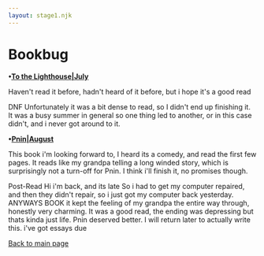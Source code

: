 ```yaml
---
layout: stage1.njk
---  
```


# Bookbug

**•<u>To the Lighthouse|July</u>**

Haven't read it before, hadn't heard of it before, but i hope it's a good read

DNF
Unfortunately it was a bit dense to read, so I didn't end up finishing it. It was a busy summer in general so one thing led to another, or in this case didn't, and i never got around to it.

**•<u>Pnin|August</u>**

This book i'm looking forward to, I heard its a comedy, and read the first few pages. It reads like my grandpa telling a long winded story, which is surprisingly not a turn-off for Pnin. I think i'll finish it, no promises though.

Post-Read
Hi i'm back, and its late
So i had to get my computer repaired, and then they didn't repair, so i just got my computer back yesterday.
ANYWAYS BOOK
it kept the feeling of my grandpa the entire way through, honestly very charming. It was a good read, the ending was depressing but thats kinda just life. Pnin deserved better. I will return later to actually write this. i've got essays due

[Back to main page](../index.html)